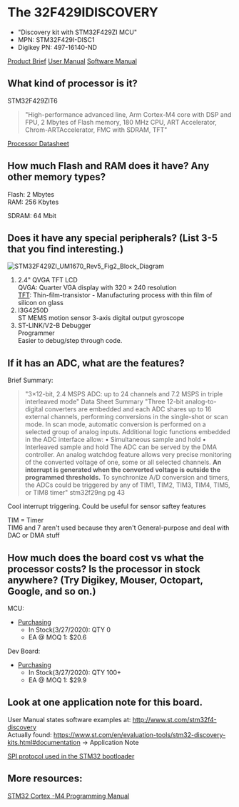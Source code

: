 # The 32F429IDISCOVERY

- "Discovery kit with STM32F429ZI MCU"
- MPN: STM32F429I-DISC1
- Digikey PN: 497-16140-ND

[Product Brief](https://www.st.com/content/ccc/resource/technical/document/data_brief/ff/c1/b6/02/c3/b4/49/cb/DM00094498.pdf/files/DM00094498.pdf/jcr:content/translations/en.DM00094498.pdf)
[User Manual](https://www.st.com/content/ccc/resource/technical/document/user_manual/6b/25/05/23/a9/45/4d/6a/DM00093903.pdf/files/DM00093903.pdf/jcr:content/translations/en.DM00093903.pdf)
[Software Manual](https://www.st.com/resource/en/user_manual/dm00097320-getting-started-with-stm32f429-discovery-software-development-tools-stmicroelectronics.pdf)

## What kind of processor is it?
STM32F429ZIT6

>"High-performance advanced line, Arm Cortex-M4 core with DSP and FPU, 2 Mbytes of Flash memory, 180 MHz CPU, ART Accelerator, Chrom-ARTAccelerator, FMC with SDRAM, TFT"

[Processor Datasheet](https://www.st.com/resource/en/datasheet/stm32f429ng.pdf)

## How much Flash and RAM does it have? Any other memory types?
Flash: 2 Mbytes <br>
RAM: 256 Kbytes <br>
 
SDRAM: 64 Mbit
## Does it have any special peripherals? (List 3-5 that you find interesting.)

![STM32F429ZI_UM1670_Rev5_Fig2_Block_Diagram]()

1. 2.4" QVGA TFT LCD <br>
    QVGA: Quarter VGA display with 320 × 240 resolution <br>
    [TFT](https://en.wikipedia.org/wiki/Thin-film-transistor_liquid-crystal_display): Thin-film-transistor - Manufacturing process with thin film of silicon on glass <br>
2. I3G4250D <br>
    ST MEMS motion sensor 3-axis digital output gyroscope
3. ST-LINK/V2-B Debugger <br>
    Programmer <br>
    Easier to debug/step through code.  <br>

## If it has an ADC, what are the features?
Brief Summary:
>"3×12-bit, 2.4 MSPS ADC: up to 24 channels and 7.2 MSPS in triple interleaved mode"
Data Sheet Summary
>"Three 12-bit analog-to-digital converters are embedded and each ADC shares up to 16
>external channels, performing conversions in the single-shot or scan mode. In scan mode,
>automatic conversion is performed on a selected group of analog inputs.
>Additional logic functions embedded in the ADC interface allow:
>• Simultaneous sample and hold
>• Interleaved sample and hold
>The ADC can be served by the DMA controller. An analog watchdog feature allows very
>precise monitoring of the converted voltage of one, some or all selected channels. **An
>interrupt is generated when the converted voltage is outside the programmed thresholds.**
>To synchronize A/D conversion and timers, the ADCs could be triggered by any of TIM1,
>TIM2, TIM3, TIM4, TIM5, or TIM8 timer"
stm32f29ng pg 43

Cool interrupt triggering. Could be useful for sensor saftey features  <br>


TIM = Timer <br>
TIM6 and 7 aren't used because they aren't General-purpose and deal with DAC or DMA stuff <br>

## How much does the board cost vs what the processor costs? Is the processor in stock anywhere? (Try Digikey, Mouser, Octopart, Google, and so on.)

MCU:
- [Purchasing](https://octopart.com/search?autosugg_idx=0&currency=USD&oq=STM32F429ZIT6&q=STM32F429ZIT6&specs=1) <br>
    - In Stock(3/27/2020): QTY 0 <br>
    - EA @ MOQ 1: $20.6 <br>

Dev Board:
- [Purchasing](https://octopart.com/search?q=STM32F429I-DISC1&currency=USD&specs=0) <br>
    - In Stock(3/27/2020): QTY 100+ <br>
    - EA @ MOQ 1: $29.9 <br>
    


## Look at one application note for this board.

User Manual states software examples at: http://www.st.com/stm32f4-discovery <br>
Actually found: https://www.st.com/en/evaluation-tools/stm32-discovery-kits.html#documentation -> Application Note <br>

[SPI protocol used in the STM32 bootloader](https://www.st.com/resource/en/application_note/an4286-spi-protocol-used-in-the-stm32-bootloader-stmicroelectronics.pdf) <br>


## More resources:

[STM32 Cortex -M4 Programming Manual](https://www.st.com/resource/en/programming_manual/pm0214-stm32-cortexm4-mcus-and-mpus-programming-manual-stmicroelectronics.pdf)

